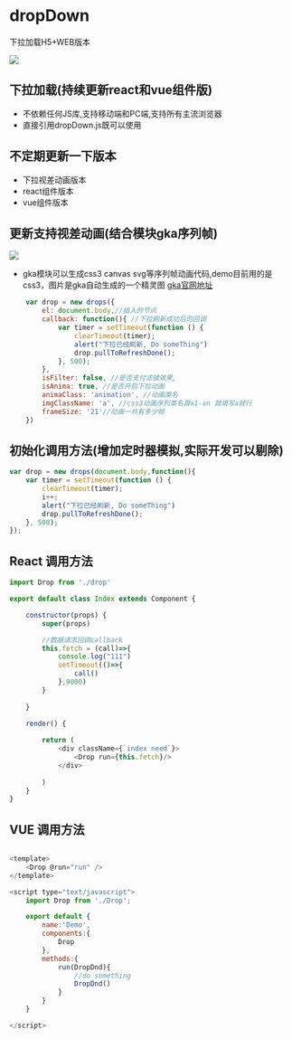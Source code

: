 # dropDown

下拉加载H5+WEB版本

![](https://github.com/web-Marker/dropDown/blob/master/example-1.gif) 

## 下拉加载(持续更新react和vue组件版)

* 不依赖任何JS库,支持移动端和PC端,支持所有主流浏览器
* 直接引用dropDown.js既可以使用

## 不定期更新一下版本

* 下拉视差动画版本
* react组件版本
* vue组件版本

## 更新支持视差动画(结合模块gka序列帧)

![](https://github.com/web-Marker/dropDown/blob/master/example-2.gif) 


* gka模块可以生成css3 canvas svg等序列帧动画代码,demo目前用的是css3，图片是gka自动生成的一个精灵图
[gka官网地址](https://gka.js.org/#/?id=gka)

```js
	var drop = new drops({
		el: document.body,//插入的节点
		callback: function(){ //下拉刷新成功后的回调
			var timer = setTimeout(function () {
	            clearTimeout(timer);
	            alert("下拉已经刷新, Do someThing")
	        	drop.pullToRefreshDone();
	        }, 500);
		},
		isFilter: false, //是否支付滤镜效果,
		isAnima: true, //是否开启下拉动画
		animaClass: 'animation', //动画类名
		imgClassName: 'a', //css3动画序列类名首a1-an 就填写a就行
		frameSize: '21'//动画一共有多少帧
	})
```


## 初始化调用方法(增加定时器模拟,实际开发可以剔除)

```js
var drop = new drops(document.body,function(){
	var timer = setTimeout(function () {
        clearTimeout(timer);
        i++;
        alert("下拉已经刷新, Do someThing")
    	drop.pullToRefreshDone();
    }, 500);
});
```

## React 调用方法


```js
import Drop from './drop'

export default class Index extends Component {

	constructor(props) {
		super(props)

		//数据请求回调callback
        this.fetch = (call)=>{
            console.log("111")
            setTimeout(()=>{
                call()
            },9000)
        }
 
	}

	render() {
		
		return (
			<div className={`index need`}>
                <Drop run={this.fetch}/>
			</div>		
			
		)
	}
}
```

## VUE 调用方法


```js

<template>
	<Drop @run="run" />
</template>

<script type="text/javascript">
	import Drop from './Drop';

	export default {
		name:'Demo',
		components:{
			Drop
		},
		methods:{
			run(DropDnd){
				//do something
				DropDnd()
			}
		}
	}

</script>

```

